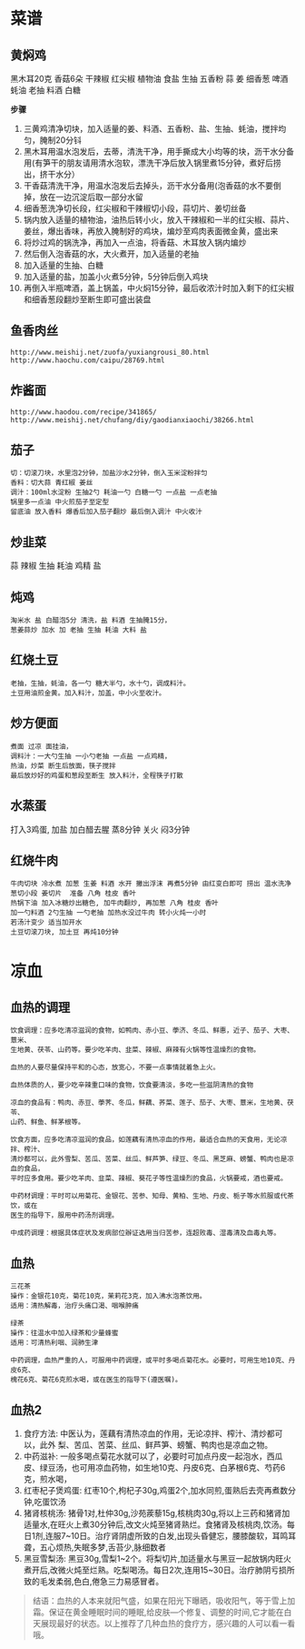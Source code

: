 # 菜谱

## 黄焖鸡

黑木耳20克 香菇6朵 干辣椒 红尖椒 植物油 食盐 生抽 五香粉 蒜 姜 细香葱 啤酒 蚝油 老抽 料酒 白糖

**步骤**

1. 三黄鸡清净切块，加入适量的姜、料酒、五香粉、盐、生抽、蚝油，搅拌均匀，腌制20分钭
2. 黑木耳用温水泡发后，去蒂，清洗干净，用手撕成大小均等的块，沥干水分备用(有笋干的朋友请用清水泡软，漂洗干净后放入锅里煮15分钟，煮好后捞出，挤干水分）
3. 干香菇清洗干净，用温水泡发后去掉头，沥干水分备用(泡香菇的水不要倒掉，放在一边沉淀后取一部分水留
4. 细香葱洗净切长段，红尖椒和干辣椒切小段，蒜切片、姜切丝备
5. 锅内放入适量的植物油，油热后转小火，放入干辣椒和一半的红尖椒、蒜片、姜丝，爆出香味，再放入腌制好的鸡块，煸炒至鸡肉表面微金黄，盛出来
6. 将炒过鸡的锅洗净，再加入一点油，将香菇、木耳放入锅内煸炒
7. 然后倒入泡香菇的水，大火煮开，加入适量的老抽
8. 加入适量的生抽、白糖
9. 加入适量的盐，加盖小火煮5分钟，5分钟后倒入鸡块
10. 再倒入半瓶啤酒，盖上锅盖，中火焖15分钟，最后收浓汁时加入剩下的红尖椒和细香葱段翻炒至断生即可盛出装盘


## 鱼香肉丝

```
http://www.meishij.net/zuofa/yuxiangrousi_80.html
http://www.haochu.com/caipu/28769.html
```

## 炸酱面

```
http://www.haodou.com/recipe/341865/
http://www.meishij.net/chufang/diy/gaodianxiaochi/38266.html
```

## 茄子

```
切：切滚刀块，水里泡2分钟，加盐沙水2分钟，倒入玉米淀粉拌匀
香料：切大蒜 青红椒 姜丝
调汁：100ml水淀粉 生抽2勺 耗油一勺 白糖一勺 一点盐 一点老抽 
锅里多一点油 中火煎茄子至定型 
留底油 放入香料 爆香后加入茄子翻炒 最后倒入调汁 中火收汁
```

## 炒韭菜

蒜 辣椒 生抽 耗油 鸡精 盐

## 炖鸡

```
淘米水 盐 白醋泡5分 清洗，盐 料酒 生抽腌15分，
葱姜蒜炒 加水 加 老抽 生抽 耗油 大料 盐
```

## 红烧土豆

```
老抽，生抽，蚝油，各一勺 糖大半勺，水十勺，调成料汁。
土豆用油煎金黄。加入料汁，加盖，中小火至收汁。
```

## 炒方便面

```
煮面 过凉 面挂油，
调料汁：一大勺生抽 一小勺老抽 一点盐 一点鸡精，
热油，炒菜 断生后放面，筷子搅拌
最后放炒好的鸡蛋和葱段至断生 放入料汁，全程筷子打散
```

## 水蒸蛋

打入3鸡蛋, 加盐 加白醋去腥 蒸8分钟 关火 闷3分钟

## 红烧牛肉

```
牛肉切块 冷水煮 加葱 生姜 料酒 水开 撇出浮沫 再煮5分钟 由红变白即可 捞出 温水洗净
葱切小段 姜切片  准备 八角 桂皮 香叶
热锅下油 加入冰糖炒出糖色, 加牛肉翻炒, 再加葱 八角 桂皮 香叶
加一勺料酒 2勺生抽 一勺老抽 加热水没过牛肉 转小火炖一小时
若汤汁变少 适当加开水
土豆切滚刀块, 加土豆 再炖10分钟
```

# 凉血

## 血热的调理

```
饮食调理：应多吃清凉滋润的食物，如鸭肉、赤小豆、荸济、冬瓜、鲜惠，近子、茄子、大枣、薏米、
生地黄、茯苓、山药等。要少吃羊肉、韭菜、辣椒、麻辣有火锅等性温燥烈的食物。

血热的人要尽量保持平和的心态，放宽心，不要一点事情就着急上火。

血热体质的人，要少吃辛辣重口味的食物，饮食要清淡，多吃一些滋阴清热的食物

凉血的食品有：鸭肉、赤豆、荸荠、冬瓜，鲜藕、荞菜、莲子、茄子、大枣、薏米，生地黄、茯苓、
山药、鲜鱼、鲜茅根等。

饮食方面，应多吃清凉滋润的食品，如莲藕有清热凉血的作用，最适合血热的天食用，无论凉拌、榨汁、
清炒都可以，此外雪梨、苦瓜、苦菜、丝瓜、鲜芦笋、绿豆、冬瓜、黑芝麻、螃蟹、鸭肉也是凉血的食品，
平时应多食用。要少吃羊肉、韭菜、辣椒、葵花子等性温燥烈的食品，火锅要戒，酒也要戒。

中药材调理：平时可以用菊花、金银花、苦参、知母、黄柏、生地、丹皮、栀子等水煎服或代茶饮，或在
医生的指导下，服用中药汤剂调理。

中成药调理：根据具体症状及发病部位辦证选用当归苦参，连超败毒、湿毒清及血毒丸等。
```

## 血热

```
三花茶
操作：金银花10克，菊花10克，茉莉花3克，加入沸水泡茶饮用。
适用：清热解毒，治疗头痛口渴、咽喉肿痛

绿茶
操作：往温水中加入绿茶和少量蜂蜜
适用：可清热利咽、润肺生津

中药调理，血热严重的人，可服用中药调理，或平时多喝点菊花水。必要时，可用生地10克、丹皮6克、
槐花6克、菊花6克煎水喝，或在医生的指导下(遵医嘱)。
```

## 血热2

1. 食疗方法: 中医认为，莲藕有清热凉血的作用，无论凉拌、榨汁、清炒都可以，此外 梨、苦瓜、苦菜、丝瓜、鲜芦笋、螃蟹、鸭肉也是凉血之物。
2. 中药滋补: 一般多喝点菊花水就可以了，必要时可加点丹皮一起泡水，西瓜皮、绿豆汤，也可用凉血药物，如生地10克、丹皮6克、白茅根6克、芍药6克，煎水喝，
3. 红枣杞子煲鸡蛋: 红枣10个,枸杞子30g,鸡蛋2个,加水同煎,蛋熟后去壳再煮数分钟,吃蛋饮汤
4. 猪肾核桃汤: 猪骨1对,杜仲30g,沙苑蒺藜15g,核桃肉30g,将以上三药和猪肾加适量水,在旺火上煮30分钟后,改文火炖至猪肾熟烂。食猪肾及核桃肉,饮汤。每日1剂,连服7~10日。治疗肾阴虚所致的白发,出现头昏健忘，腰膝酸软，耳鸣耳聋，五心烦热,失眠多梦,舌苔少,脉细数者
5. 黑豆雪梨汤: 黑豆30g,雪梨1~2个。将梨切片,加适量水与黑豆一起放锅内旺火煮开后,改微火炖至烂熟。吃梨喝汤。每日2次,连用15~30日。治疗肺阴亏损所致的毛发柔弱,色白,倦急三力易感冒者。

> 结语：血热的人本来就阳气盛，如果在阳光下曝晒，吸收阳气，等于雪上加霜。保证在黄金睡眠时间的睡眠,给皮肤—个修复、调整的时间,它才能在白天展现最好的状态。以上推荐了几种血热的食疗方，感兴趣的人可以看一看哦。